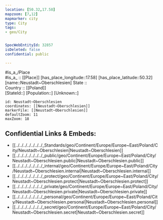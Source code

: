 ```yaml
---
location: [50.32,17.58] 
mapzoom: [7,12] 
mapmarker: city 
type: City
tags:
- geo/City


SpocWebEntityId: 32857
isDeleted: false
confidential: public

---
```

#is_a_/Place  
#is_a_ :: [[Place]] 
[has_place_longitude::17.58] 
[has_place_latitude::50.32] 
[name::Neustadt~Oberschlesien] 
State ::  
Country :: [[Poland]]  
[StateId::] 
[Population::] 
[Unknown::] 


```leaflet
id: Neustadt~Oberschlesien
coordinates: [[Neustadt~Oberschlesien]] 
markerFile: [[Neustadt~Oberschlesien]] 
defaultZoom: 11 
maxZoom: 18
```


## Confidential Links & Embeds: 
- [[../../../../../../../_Standards/geo/Continent/Europe/Europe~East/Poland/City/Neustadt~Oberschlesien|Neustadt~Oberschlesien]] 
- [[../../../../../../../_public/geo/Continent/Europe/Europe~East/Poland/City/Neustadt~Oberschlesien.public|Neustadt~Oberschlesien.public]] 
- [[../../../../../../../_internal/geo/Continent/Europe/Europe~East/Poland/City/Neustadt~Oberschlesien.internal|Neustadt~Oberschlesien.internal]] 
- [[../../../../../../../_protect/geo/Continent/Europe/Europe~East/Poland/City/Neustadt~Oberschlesien.protect|Neustadt~Oberschlesien.protect]] 
- [[../../../../../../../_private/geo/Continent/Europe/Europe~East/Poland/City/Neustadt~Oberschlesien.private|Neustadt~Oberschlesien.private]] 
- [[../../../../../../../_personal/geo/Continent/Europe/Europe~East/Poland/City/Neustadt~Oberschlesien.personal|Neustadt~Oberschlesien.personal]] 
- [[../../../../../../../_secret/geo/Continent/Europe/Europe~East/Poland/City/Neustadt~Oberschlesien.secret|Neustadt~Oberschlesien.secret]] 
